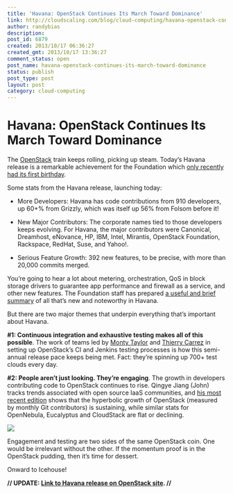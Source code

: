 ```yaml
---
title: 'Havana: OpenStack Continues Its March Toward Dominance'
link: http://cloudscaling.com/blog/cloud-computing/havana-openstack-continues-its-march-toward-dominance/
author: randybias
description: 
post_id: 6879
created: 2013/10/17 06:36:27
created_gmt: 2013/10/17 13:36:27
comment_status: open
post_name: havana-openstack-continues-its-march-toward-dominance
status: publish
post_type: post
layout: post
category: cloud-computing
---
```


# Havana: OpenStack Continues Its March Toward Dominance

The [OpenStack](http://openstack.org) train keeps rolling, picking up steam. Today’s Havana release is a remarkable achievement for the Foundation which [only recently had its first birthday](http://www.eweek.com/c/a/Cloud-Computing/OpenStack-Foundation-Launches-With-10M-in-Funding-5600-Members-312854/).

Some stats from the Havana release, launching today:

  * More Developers: Havana has code contributions from 910 developers, up 60+% from Grizzly, which was itself up 56% from Folsom before it!

  * New Major Contributors: The corporate names tied to those developers keeps evolving. For Havana, the major contributors were Canonical, Dreamhost, eNovance, HP, IBM, Intel, Mirantis, OpenStack Foundation, Rackspace, RedHat, Suse, and Yahoo!.

  * Serious Feature Growth: 392 new features, to be precise, with more than 20,000 commits merged.

You’re going to hear a lot about metering, orchestration, QoS in block storage drivers to guarantee app performance and firewall as a service, and other new features. The Foundation staff has prepared [a useful and brief summary](http://www.slideshare.net/openstack/openstack-havana-release) of all that’s new and noteworthy in Havana.

But there are two major themes that underpin everything that’s important about Havana.

**#1: Continuous integration and exhaustive testing makes all of this possible**. The work of teams led by [Monty Taylor](http://engineering.cloudscaling.com/stacker-voices-monty-taylor-hp/) and [Thierry Carrez](http://engineering.cloudscaling.com/stacker-voices-thierry-carrez-openstack-foundation/) in setting up OpenStack’s CI and Jenkins testing processes is how this semi-annual release pace keeps being met. Fact: they’re spinning up 700+ test clouds every day.

**#2: People aren’t just looking. They’re engaging**. The growth in developers contributing code to OpenStack continues to rise. Qingye Jiang (John) tracks trends associated with open source IaaS communities, and [his most recent edition](http://www.qyjohn.net/?p=3373) shows that the hyperbolic growth of OpenStack (measured by monthly Git contributors) is sustaining, while similar stats for OpenNebula, Eucalyptus and CloudStack are flat or declining.

  
![](https://lh5.googleusercontent.com/buOM5kLUQ8kG-0jF8pfR3O6qd5Q7Uv9JUFIYH1j0v60fT3aVObXI52GiR1ccP6z5-4-dNY1oD-bMwg3yy2IyVK6NHS1edBBn-w2BBR9FVZgTnkfvahou4Q5s)

Engagement and testing are two sides of the same OpenStack coin. One would be irrelevant without the other. If the momentum proof is in the OpenStack pudding, then it’s time for dessert.

Onward to Icehouse!

**// UPDATE: [Link to Havana release on OpenStack site](http://www.openstack.org/software/havana/). //**